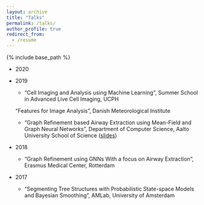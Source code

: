 ```yaml
---
layout: archive
title: "Talks"
permalink: /talks/
author_profile: true
redirect_from:
  - /resume
---
```


{% include base_path %}

* 2020
	

* 2019
	* “Cell Imaging and Analysis using Machine Learning”, Summer School in Advanced Live Cell
Imaging, UCPH

	 “Features for Image Analysis”, Danish Meteorological Institute 

	* “Graph Refinement based Airway Extraction using Mean-Field and Graph Neural Networks”,
Department of Computer Science, Aalto University School of Science ([slides](files/aalto.pdf))

* 2018 
	* “Graph Refinement using GNNs With a focus on Airway Extraction”, Erasmus Medical Center,
Rotterdam
	
* 2017 
	* “Segmenting Tree Structures with Probabilistic State-space Models and Bayesian Smoothing”,
AMLab, University of Amsterdam 
